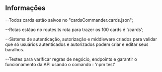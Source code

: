 ## Informações 

--Todos cards estão salvos no "cardsCommander.cards.json";

--Rotas estãao no routes.ts 
    rota para trazer os 100 cards é '/cards';

--Sistema de autenticação, autorização e middleware criados para validar que só usuários autenticados e autorizados podem criar e editar seus baralhos.

--Testes para varificar regras de negócio, endpoints e garantir o funcionamento da API
    usando o comando : 'npm test'
